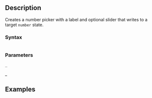 ## Description

Creates a number picker with a label and optional slider that writes to a target `number` state.

### Syntax

```js
```

### Parameters

`_`

_

## Examples

```js
```

```js
```
